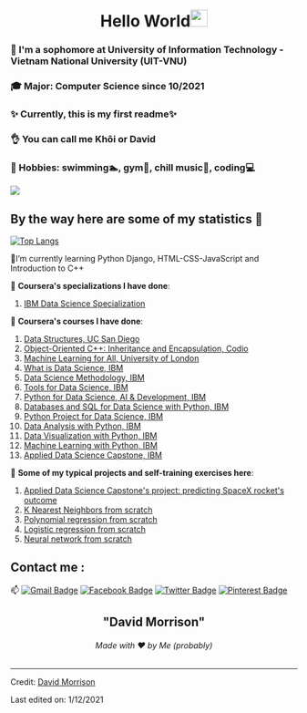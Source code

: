 <h1 align="center">Hello World<img src="https://github.com/souvikguria98/souvikguria98/blob/master/Hi.gif" width="30"> </h1>

### :school: I'm a sophomore at University of Information Technology - Vietnam National University (UIT-VNU)
### :mortar_board: Major: Computer Science since 10/2021
### :sparkles: Currently, this is my first readme:sparkles:
### :ok_hand: You can call me Khôi or David
### :heart_decoration: Hobbies: swimming:swimmer:, gym:muscle:, chill music:musical_score:, coding:computer:

<a href="https://www.youtube.com/watch?v=dQw4w9WgXcQ"><img src="https://user-images.githubusercontent.com/73097560/115834477-dbab4500-a447-11eb-908a-139a6edaec5c.gif"></a>

## By the way here are some of my statistics 🚀
[![Top Langs](https://github-readme-stats.vercel.app/api/top-langs/?username=davidmorrison-08-30)](https://github.com/davidmorrison-08-30/github-readme-stats)

🌱I’m currently learning Python Django, HTML-CSS-JavaScript and Introduction to C++

:memo: **Coursera's specializations I have done**:
1. <a href="https://coursera.org/share/72c78736f81262a20ae1bcfd772bff02">IBM Data Science Specialization</a>

:memo: **Coursera's courses I have done**:
1. <a href="https://coursera.org/share/365fbc553ff3ac1e044986ecc858e641">Data Structures, UC San Diego</a>
2. <a href="https://coursera.org/share/1a18785b3d46fbad4a6de58afd45f9f4">Object-Oriented C++: Inheritance and Encapsulation, Codio</a>
3. <a href="https://coursera.org/share/43fdb8cb43bd2b014282679a4c89b11b">Machine Learning for All, University of London</a>
4. <a href="https://coursera.org/share/94894c7b9de3f873c2300f47586de209">What is Data Science, IBM</a>
5. <a href="https://coursera.org/share/73e0d6302411a0a1f7822d54ac5c036c">Data Science Methodology, IBM</a>
6. <a href="https://coursera.org/share/ffab78762e90dc29b0f216c12b08a333">Tools for Data Science, IBM</a>
7. <a href="https://coursera.org/share/ff5c4b8b106c5db45e19dfacad168266">Python for Data Science, AI & Development, IBM</a>
8. <a href="https://coursera.org/share/a9bc8231a8665ebde2c1b943ed8c6971">Databases and SQL for Data Science with Python, IBM</a>
9. <a href="https://coursera.org/share/99b90f8ad470d6d6a0ac367094fbf84a">Python Project for Data Science, IBM</a>
10. <a href="https://coursera.org/share/81fe329774cc884f2e5b11faf40f4136">Data Analysis with Python, IBM</a>
11. <a href="https://coursera.org/share/036e8f2b3aa75bdd18958e9dc0763352">Data Visualization with Python, IBM</a>
12. <a href="https://coursera.org/share/6cd61ee536832055d5904cbd0630d027">Machine Learning with Python, IBM</a>
13. <a href="https://coursera.org/share/d94f0fcfc7fcd22ff9ce037f5931f85a">Applied Data Science Capstone, IBM</a>

:memo: **Some of my typical projects and self-training exercises here**:
      
   1. <a href="https://github.com/davidmorrison-08-30/Rocket-Landing-Outcome-Prediction">Applied Data Science Capstone's project: predicting SpaceX rocket's outcome</a>
   2. <a href="https://github.com/davidmorrison-08-30/KNN-FROM-SCRATCH">K Nearest Neighbors from scratch</a>
   3. <a href="https://github.com/davidmorrison-08-30/Polynomial-regression-from-scratch">Polynomial regression from scratch</a>
   4. <a href="https://github.com/davidmorrison-08-30/Logistic-Regression-from-scratch">Logistic regression from scratch</a>
   5. <a href="https://github.com/davidmorrison-08-30/Neural-network-from-scratch">Neural network from scratch</a>


## Contact me : 
📫 [![Gmail Badge](https://img.shields.io/badge/-21521009@gm.uit.edu.vn-blue?style=flat-roundedrectangle&logo=Gmail&logoColor=white&link=mailto:asthiseta@gmail.com)](asthiseta@gmail.com)
[![Facebook Badge](https://img.shields.io/badge/-Khôi_Nguyễn_-E4405F?style=flat-roundedrectangle&logo=facebook&logoColor=white&link=https://www.facebook.com/khoidavidne/)](https://www.facebook.com/khoidavidne/)
[![Twitter Badge](https://img.shields.io/badge/-David_Ng_-E4405F?style=flat-roundedrectangle&logo=twitter&logoColor=white&link=https://twitter.com/DavidNg81364148)](https://twitter.com/DavidNg81364148)
[![Pinterest Badge](https://img.shields.io/badge/-david_morrison_-E4405F?style=flat-roundedrectangle&logo=pinterest&logoColor=white&link=https://www.pinterest.com/khoisupercf/_saved/)](https://www.pinterest.com/khoisupercf/_saved/)

<h2 align="center">"David Morrison"</h2>
<h6 align="center">Made with ❤️ by Me (probably)</h6>

------
Credit: [David Morrison](https://github.com/davidmorrison-08-30/)

Last edited on: 1/12/2021

